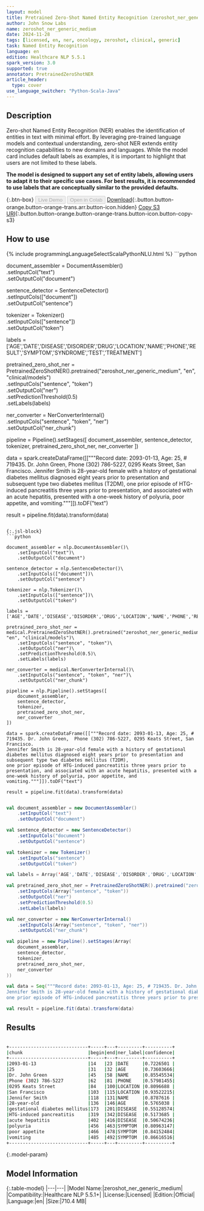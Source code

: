 ```yaml
---
layout: model
title: Pretrained Zero-Shot Named Entity Recognition (zeroshot_ner_generic_medium)
author: John Snow Labs
name: zeroshot_ner_generic_medium
date: 2024-11-28
tags: [licensed, en, ner, oncology, zeroshot, clinical, generic]
task: Named Entity Recognition
language: en
edition: Healthcare NLP 5.5.1
spark_version: 3.0
supported: true
annotator: PretrainedZeroShotNER
article_header:
  type: cover
use_language_switcher: "Python-Scala-Java"
---
```


## Description

Zero-shot Named Entity Recognition (NER) enables the identification of entities in text with minimal effort. By leveraging pre-trained language models and contextual understanding, zero-shot NER extends entity recognition capabilities to new domains and languages. While the model card includes default labels as examples, it is important to highlight that users are not limited to these labels. 

**The model is designed to support any set of entity labels, allowing users to adapt it to their specific use cases. For best results, it is recommended to use labels that are conceptually similar to the provided defaults.**

{:.btn-box}
<button class="button button-orange" disabled>Live Demo</button>
<button class="button button-orange" disabled>Open in Colab</button>
[Download](https://s3.amazonaws.com/auxdata.johnsnowlabs.com/clinical/models/zeroshot_ner_generic_medium_en_5.5.1_3.0_1732833761762.zip){:.button.button-orange.button-orange-trans.arr.button-icon.hidden}
[Copy S3 URI](s3://auxdata.johnsnowlabs.com/clinical/models/zeroshot_ner_generic_medium_en_5.5.1_3.0_1732833761762.zip){:.button.button-orange.button-orange-trans.button-icon.button-copy-s3}

## How to use



<div class="tabs-box" markdown="1">
{% include programmingLanguageSelectScalaPythonNLU.html %}
```python

document_assembler = DocumentAssembler()\
    .setInputCol("text")\
    .setOutputCol("document")

sentence_detector = SentenceDetector()\
    .setInputCols(["document"])\
    .setOutputCol("sentence")

tokenizer = Tokenizer()\
    .setInputCols(["sentence"])\
    .setOutputCol("token")

labels = ['AGE','DATE','DISEASE','DISORDER','DRUG','LOCATION','NAME','PHONE','RESULT','SYMPTOM','SYNDROME','TEST','TREATMENT']

pretrained_zero_shot_ner = PretrainedZeroShotNER().pretrained("zeroshot_ner_generic_medium", "en", "clinical/models")\
    .setInputCols("sentence", "token")\
    .setOutputCol("ner")\
    .setPredictionThreshold(0.5)\
    .setLabels(labels)

ner_converter = NerConverterInternal()\
    .setInputCols("sentence", "token", "ner")\
    .setOutputCol("ner_chunk")

pipeline = Pipeline().setStages([
    document_assembler,
    sentence_detector,
    tokenizer,
    pretrained_zero_shot_ner,
    ner_converter
])

data = spark.createDataFrame([["""Record date: 2093-01-13, Age: 25, # 719435. Dr. John Green,  Phone (302) 786-5227, 0295 Keats Street, San Francisco.
Jennifer Smith is 28-year-old female with a history of gestational diabetes mellitus diagnosed eight years prior to presentation and subsequent type two diabetes mellitus (T2DM), 
one prior episode of HTG-induced pancreatitis three years prior to presentation, and associated with an acute hepatitis, presented with a one-week history of polyuria, poor appetite, and vomiting."""]]).toDF("text")

result = pipeline.fit(data).transform(data)

```

{:.jsl-block}
```python

document_assembler = nlp.DocumentAssembler()\
    .setInputCol("text")\
    .setOutputCol("document")

sentence_detector = nlp.SentenceDetector()\
    .setInputCols(["document"])\
    .setOutputCol("sentence")

tokenizer = nlp.Tokenizer()\
    .setInputCols(["sentence"])\
    .setOutputCol("token")

labels = ['AGE','DATE','DISEASE','DISORDER','DRUG','LOCATION','NAME','PHONE','RESULT','SYMPTOM','SYNDROME','TEST','TREATMENT']

pretrained_zero_shot_ner = medical.PretrainedZeroShotNER().pretrained("zeroshot_ner_generic_medium", "en", "clinical/models")\
    .setInputCols("sentence", "token")\
    .setOutputCol("ner")\
    .setPredictionThreshold(0.5)\
    .setLabels(labels)

ner_converter = medical.NerConverterInternal()\
    .setInputCols("sentence", "token", "ner")\
    .setOutputCol("ner_chunk")

pipeline = nlp.Pipeline().setStages([
    document_assembler,
    sentence_detector,
    tokenizer,
    pretrained_zero_shot_ner,
    ner_converter
])

data = spark.createDataFrame([["""Record date: 2093-01-13, Age: 25, # 719435. Dr. John Green,  Phone (302) 786-5227, 0295 Keats Street, San Francisco.
Jennifer Smith is 28-year-old female with a history of gestational diabetes mellitus diagnosed eight years prior to presentation and subsequent type two diabetes mellitus (T2DM), 
one prior episode of HTG-induced pancreatitis three years prior to presentation, and associated with an acute hepatitis, presented with a one-week history of polyuria, poor appetite, and vomiting."""]]).toDF("text")

result = pipeline.fit(data).transform(data)

```
```scala

val document_assembler = new DocumentAssembler()
    .setInputCol("text")
    .setOutputCol("document")

val sentence_detector = new SentenceDetector()
    .setInputCols("document")
    .setOutputCol("sentence")

val tokenizer = new Tokenizer()
    .setInputCols("sentence")
    .setOutputCol("token")

val labels = Array('AGE','DATE','DISEASE','DISORDER','DRUG','LOCATION','NAME','PHONE','RESULT','SYMPTOM','SYNDROME','TEST','TREATMENT')

val pretrained_zero_shot_ner = PretrainedZeroShotNER().pretrained("zeroshot_ner_generic_medium", "en", "clinical/models")
    .setInputCols(Array("sentence", "token"))
    .setOutputCol("ner")
    .setPredictionThreshold(0.5)
    .setLabels(labels)

val ner_converter = new NerConverterInternal()
    .setInputCols(Array("sentence", "token", "ner"))
    .setOutputCol("ner_chunk")

val pipeline = new Pipeline().setStages(Array(
    document_assembler,
    sentence_detector,
    tokenizer,
    pretrained_zero_shot_ner,
    ner_converter
))

val data = Seq("""Record date: 2093-01-13, Age: 25, # 719435. Dr. John Green,  Phone (302) 786-5227, 0295 Keats Street, San Francisco.
Jennifer Smith is 28-year-old female with a history of gestational diabetes mellitus diagnosed eight years prior to presentation and subsequent type two diabetes mellitus (T2DM), 
one prior episode of HTG-induced pancreatitis three years prior to presentation, and associated with an acute hepatitis, presented with a one-week history of polyuria, poor appetite, and vomiting.""").toDF("text")

val result = pipeline.fit(data).transform(data)

```
</div>

## Results

```bash

+-----------------------------+-----+---+---------+----------+
|chunk                        |begin|end|ner_label|confidence|
+-----------------------------+-----+---+---------+----------+
|2093-01-13                   |14   |23 |DATE     |0.7226501 |
|25                           |31   |32 |AGE      |0.73603666|
|Dr. John Green               |45   |58 |NAME     |0.85545534|
|Phone (302) 786-5227         |62   |81 |PHONE    |0.57981455|
|0295 Keats Street            |84   |100|LOCATION |0.8096688 |
|San Francisco                |103  |115|LOCATION |0.93522215|
|Jennifer Smith               |118  |131|NAME     |0.8787616 |
|28-year-old                  |136  |146|AGE      |0.5765038 |
|gestational diabetes mellitus|173  |201|DISEASE  |0.55128574|
|HTG-induced pancreatitis     |319  |342|DISEASE  |0.5173685 |
|acute hepatitis              |402  |416|DISEASE  |0.50674236|
|polyuria                     |456  |463|SYMPTOM  |0.80963147|
|poor appetite                |466  |478|SYMPTOM  |0.84152484|
|vomiting                     |485  |492|SYMPTOM  |0.86616516|
+-----------------------------+-----+---+---------+----------+

```

{:.model-param}
## Model Information

{:.table-model}
|---|---|
|Model Name:|zeroshot_ner_generic_medium|
|Compatibility:|Healthcare NLP 5.5.1+|
|License:|Licensed|
|Edition:|Official|
|Language:|en|
|Size:|710.4 MB|